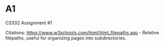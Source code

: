 # A1
CS332 Assignment #1

Citations:
https://www.w3schools.com/html/html_filepaths.asp -  Relative filepaths, useful for organizing pages into subdirectories.
